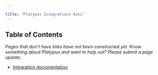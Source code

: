 ```yaml
---

title: "Platypus Integrations Wiki"
---
```




<link rel="stylesheet" type="text/css" href="/stylesheets/biztech.css" />







## Table of Contents

*Pages that don't have links have not been constructed yet. Know something about Platypus and want to help out? Please submit a page update.*

- [Integration documentation](./integrations-list)
